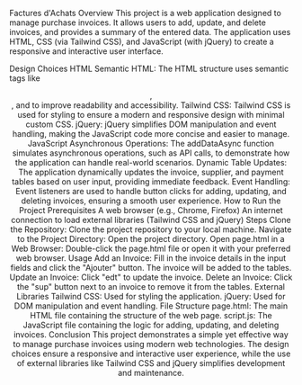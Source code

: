 Factures d'Achats
Overview
This project is a web application designed to manage purchase invoices. It allows users to add, update, and delete invoices, and provides a summary of the entered data. The application uses HTML, CSS (via Tailwind CSS), and JavaScript (with jQuery) to create a responsive and interactive user interface.

Design Choices
HTML
Semantic HTML: The HTML structure uses semantic tags like <header>, <section>, and <table> to improve readability and accessibility.
Tailwind CSS: Tailwind CSS is used for styling to ensure a modern and responsive design with minimal custom CSS.
jQuery: jQuery simplifies DOM manipulation and event handling, making the JavaScript code more concise and easier to manage.
JavaScript
Asynchronous Operations: The addDataAsync function simulates asynchronous operations, such as API calls, to demonstrate how the application can handle real-world scenarios.
Dynamic Table Updates: The application dynamically updates the invoice, supplier, and payment tables based on user input, providing immediate feedback.
Event Handling: Event listeners are used to handle button clicks for adding, updating, and deleting invoices, ensuring a smooth user experience.
How to Run the Project
Prerequisites
A web browser (e.g., Chrome, Firefox)
An internet connection to load external libraries (Tailwind CSS and jQuery)
Steps
Clone the Repository: Clone the project repository to your local machine.
Navigate to the Project Directory: Open the project directory.
Open page.html in a Web Browser: Double-click the page.html file or open it with your preferred web browser.
Usage
Add an Invoice: Fill in the invoice details in the input fields and click the "Ajouter" button. The invoice will be added to the tables.
Update an Invoice: Click "edt" to update the invoice.
Delete an Invoice: Click the "sup" button next to an invoice to remove it from the tables.
External Libraries
Tailwind CSS: Used for styling the application.
jQuery: Used for DOM manipulation and event handling.
File Structure
page.html: The main HTML file containing the structure of the web page.
script.js: The JavaScript file containing the logic for adding, updating, and deleting invoices.
Conclusion
This project demonstrates a simple yet effective way to manage purchase invoices using modern web technologies. The design choices ensure a responsive and interactive user experience, while the use of external libraries like Tailwind CSS and jQuery simplifies development and maintenance.
